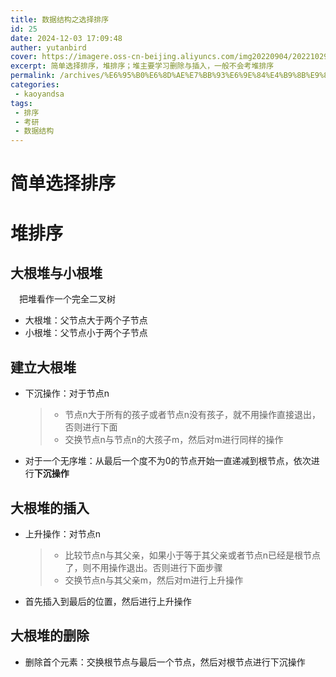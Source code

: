 ```yaml
---
title: 数据结构之选择排序
id: 25
date: 2024-12-03 17:09:48
auther: yutanbird
cover: https://imagere.oss-cn-beijing.aliyuncs.com/img20220904/20221029204706.png
excerpt: 简单选择排序，堆排序；堆主要学习删除与插入，一般不会考堆排序
permalink: /archives/%E6%95%B0%E6%8D%AE%E7%BB%93%E6%9E%84%E4%B9%8B%E9%80%89%E6%8B%A9%E6%8E%92%E5%BA%8F
categories:
 - kaoyandsa
tags: 
 - 排序
 - 考研
 - 数据结构
---
```




# 简单选择排序

# 堆排序

## 大根堆与小根堆

&emsp;把堆看作一个完全二叉树

- 大根堆：父节点大于两个子节点
- 小根堆：父节点小于两个子节点

## 建立大根堆

- 下沉操作：对于节点n

  > - 节点n大于所有的孩子或者节点n没有孩子，就不用操作直接退出，否则进行下面
  > - 交换节点n与节点n的大孩子m，然后对m进行同样的操作

- 对于一个无序堆：从最后一个度不为0的节点开始一直递减到根节点，依次进行**下沉操作**

## 大根堆的插入

- 上升操作：对节点n

  > - 比较节点n与其父亲，如果小于等于其父亲或者节点n已经是根节点了，则不用操作退出。否则进行下面步骤
  > - 交换节点n与其父亲m，然后对m进行上升操作

- 首先插入到最后的位置，然后进行上升操作

## 大根堆的删除

- 删除首个元素：交换根节点与最后一个节点，然后对根节点进行下沉操作